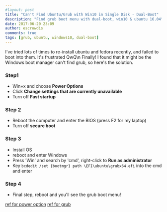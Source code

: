 ```yaml
---
#layout: post
title: "Can't Find Ubuntu/Grub with Win10 in Single Disk - Dual-Boot"
description: "Find grub boot menu with dual-boot, win10 & ubuntu 16.04"
date: 2017-06-20 23:09
author: escrowdis
comments: true
tags: [grub, ubuntu, windows10, dual-boot]
---
```

I've tried lots of times to re-install ubuntu and fedora recently, and failed to boot into them. It's frustrated QwQ\n
Finally! I found that it might be the Windows boot manager can't find grub, so here's the solution.


### Step1
- Win+x and choose **Power Options**
- Click **Change settings that are currently unavailable**
- Turn off **Fast startup**

### Step 2
- Reboot the computer and enter the BIOS (press F2 for my laptop)
- Turn off **secure boot**

### Step 3
- Install OS
- reboot and enter Windows
- Press 'Win' and search by 'cmd', right-click to **Run as administrator**
- Key `bcdedit /set {bootmgr} path \EFI\ubuntu\grubx64.efi` into the cmd and enter

### Step 4
- Final step, reboot and you'll see the grub boot menu!

[ref for power option](https://read01.com/jND7m.html)
[ref for grub](https://itsfoss.com/no-grub-windows-linux/)

